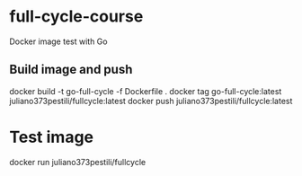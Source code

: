 # full-cycle-course
Docker image test with Go

## Build image and push
docker build -t go-full-cycle -f Dockerfile .
docker tag go-full-cycle:latest juliano373pestili/fullcycle:latest
docker push juliano373pestili/fullcycle:latest

# Test image
docker run juliano373pestili/fullcycle

